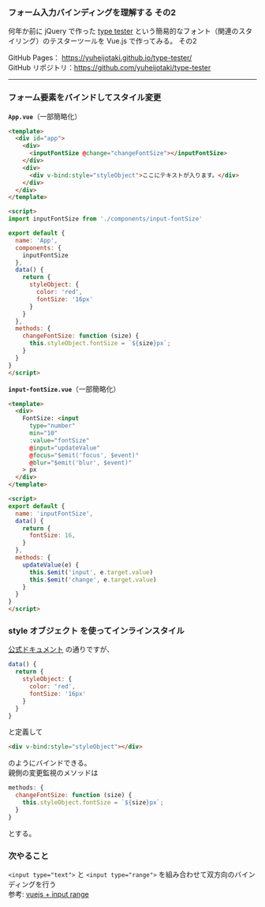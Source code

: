 ### フォーム入力バインディングを理解する その2

何年か前に jQuery で作った [type tester](https://yuheijotaki.com/demo/type_tester/1.1/) という簡易的なフォント（関連のスタイリング）のテスターツールを Vue.js で作ってみる。 その2

GitHub Pages： https://yuheijotaki.github.io/type-tester/  
GitHub リポジトリ：https://github.com/yuheijotaki/type-tester

---

### フォーム要素をバインドしてスタイル変更

**`App.vue`**（一部簡略化）

```html
<template>
  <div id="app">
    <div>
      <inputFontSize @change="changeFontSize"></inputFontSize>
    </div>
    <div>
      <div v-bind:style="styleObject">ここにテキストが入ります。</div>
    </div>
  </div>
</template>

<script>
import inputFontSize from './components/input-fontSize'

export default {
  name: 'App',
  components: {
    inputFontSize
  },
  data() {
    return {
      styleObject: {
        color: 'red',
        fontSize: '16px'
      }
    }
  },
  methods: {
    changeFontSize: function (size) {
      this.styleObject.fontSize = `${size}px`;
    }
  }
}
</script>
```

**`input-fontSize.vue`**（一部簡略化）

```html
<template>
  <div>
    FontSize: <input
      type="number"
      min="10"
      :value="fontSize"
      @input="updateValue"
      @focus="$emit('focus', $event)"
      @blur="$emit('blur', $event)"
    > px
  </div>
</template>

<script>
export default {
  name: 'inputFontSize',
  data() {
    return {
      fontSize: 16,
    }
  },
  methods: {
    updateValue(e) {
      this.$emit('input', e.target.value)
      this.$emit('change', e.target.value)
    }
  }
}
</script>
```



### style オブジェクト を使ってインラインスタイル

[公式ドキュメント](https://jp.vuejs.org/v2/guide/class-and-style.html#%E3%82%AA%E3%83%96%E3%82%B8%E3%82%A7%E3%82%AF%E3%83%88%E6%A7%8B%E6%96%87-1) の通りですが、

```javascript
data() {
  return {
    styleObject: {
      color: 'red',
      fontSize: '16px'
    }
  }
}
```

と定義して

```html
<div v-bind:style="styleObject"></div>
```

のようにバインドできる。  
親側の変更監視のメソッドは

```javascript
methods: {
  changeFontSize: function (size) {
    this.styleObject.fontSize = `${size}px`;
  }
}
```

とする。



### 次やること

`<input type="text">` と `<input type="range">` を組み合わせて双方向のバインディングを行う  
参考: [vuejs + input range](https://codepen.io/Angelpsy/pen/mApRqJ)

